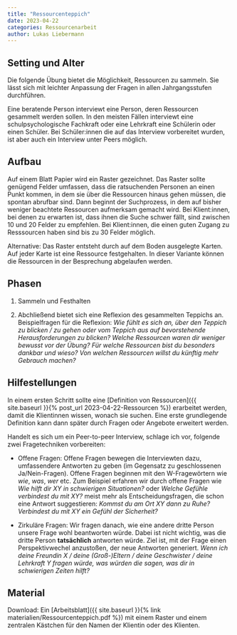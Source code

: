 ```yaml
---
title: "Ressourcenteppich"
date: 2023-04-22
categories: Ressourcenarbeit
author: Lukas Liebermann
---
```


## Setting und Alter

Die folgende Übung bietet die Möglichkeit, Ressourcen zu sammeln. Sie lässt
sich mit leichter Anpassung der Fragen in allen Jahrgangsstufen durchführen.

Eine beratende Person interviewt eine Person, deren Ressourcen gesammelt werden
sollen. In den meisten Fällen interviewt eine schulpsychologische Fachkraft
oder eine Lehrkraft eine Schülerin oder einen Schüler. Bei Schüler:innen die auf
das Interview vorbereitet wurden, ist aber auch ein Interview unter Peers möglich.

## Aufbau

Auf einem Blatt Papier wird ein Raster gezeichnet. Das Raster sollte genügend
Felder umfassen, dass die ratsuchenden Personen an einen Punkt kommen, in dem
sie über die Ressourcen hinaus gehen müssen, die spontan abrufbar sind. Dann
beginnt der Suchprozess, in dem auf bisher weniger beachtete Ressourcen
aufmerksam gemacht wird. Bei Klient:innen, bei denen zu erwarten ist, dass
ihnen die Suche schwer fällt, sind zwischen 10 und 20 Felder zu empfehlen. Bei
Klient:innen, die einen guten Zugang zu Resssourcen haben sind bis zu 30 Felder
möglich.

Alternative: Das Raster entsteht durch auf dem Boden ausgelegte Karten. Auf
jeder Karte ist eine Ressource festgehalten. In dieser Variante können die
Ressourcen in der Besprechung abgelaufen werden.

## Phasen

1. Sammeln und Festhalten

2. Abchließend bietet sich eine Reflexion des gesammelten Teppichs an.
Beispielfragen für die Reflexion: _Wie fühlt es sich an, über den Teppich zu
blicken / zu gehen oder vom Teppich aus auf bevorstehende Herausforderungen zu
blicken? Welche Ressourcen waren dir weniger bewusst vor der Übung? Für welche
Ressourcen bist du besonders dankbar und wieso? Von welchen Ressourcen willst
du künftig mehr Gebrauch machen?_

## Hilfestellungen

In einem ersten Schritt sollte eine [Definition von Ressourcen]({{ site.baseurl
}}{% post_url 2023-04-22-Ressourcen %}) erarbeitet werden, damit die
Klientinnen wissen, wonach sie suchen. Eine erste grundlegende Definition kann
dann später durch Fragen oder Angebote erweitert werden.

Handelt es sich um ein Peer-to-peer Interview, schlage ich vor, folgende zwei
Fragetechniken vorbereiten:

- Offene Fragen: Offene Fragen bewegen die Interviewten dazu, umfassendere
Antworten zu geben (im Gegensatz zu geschlossenen Ja/Nein-Fragen). Offene
Fragen beginnen mit den W-Fragewörtern wie _wie_, _was_, _wer_ etc. Zum
Beispiel erfahren wir durch offene Fragen wie _Wie hilft dir XY in schwierigen
Situationen?_ oder _Welche Gefühle verbindest du mit XY?_ meist mehr als
Entscheidungsfragen, die schon eine Antwort suggestieren: _Kommst du am Ort XY
dann zu Ruhe? Verbindest du mit XY ein Gefühl der Sicherheit?_ 

- Zirkuläre Fragen: Wir fragen danach, wie eine andere dritte Person unsere
Frage wohl beantworten würde. Dabei ist nicht wichtig, was die dritte Person
**tatsächlich** antworten würde. Ziel ist, mit der Frage einen Perspektivwechel
anzustoßen, der neue Antworten generiert. _Wenn ich deine Freundin X / deine
(Groß-)Eltern / deine Geschwister / deine Lehrkraft Y fragen würde, was würden
die sagen, was dir in schwierigen Zeiten hilft?_

## Material

Download: Ein [Arbeitsblatt]({{ site.baseurl }}{% link materialien/Ressourcenteppich.pdf %})
mit einem Raster und einem zentralen Kästchen für den Namen der Klientin oder
des Klienten.

